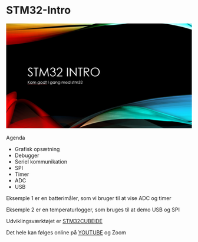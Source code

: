 # STM32-Intro
![Stm32](https://github.com/gert-lauritsen/STM32-Intro/blob/master/Cover.jpg)

Agenda
+ Grafisk opsætning
+ Debugger
+ Seriel kommunikation
+ SPI
+ Timer
+ ADC
+ USB

Eksemple 1 er en batterimåler, som vi bruger til at vise ADC og timer

Eksemple 2 er en temperaturlogger, som bruges til at demo USB og SPI

Udviklingsværktøjet er [STM32CUBEIDE](https://www.st.com/en/development-tools/stm32cubeide.html)

Det hele kan følges online på [YOUTUBE](https://youtu.be/fi9owjvGuBo) og Zoom
